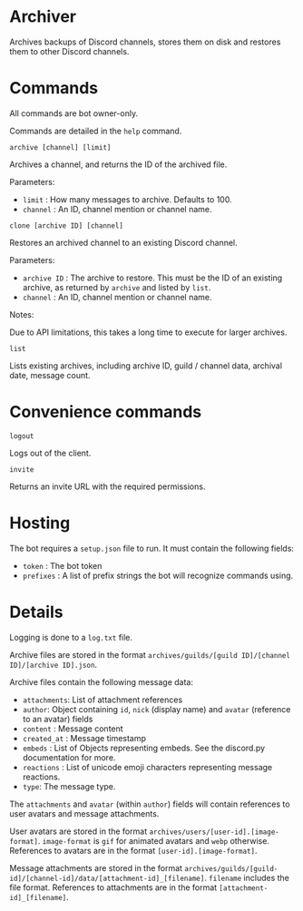 # Archiver

Archives backups of Discord channels, stores them on disk and restores them to other Discord channels.

# Commands

All commands are bot owner-only.

Commands are detailed in the `help` command.

`archive [channel] [limit]`

Archives a channel, and returns the ID of the archived file.

Parameters:

* `limit` : How many messages to archive. Defaults to 100.
* `channel` : An ID, channel mention or channel name.

`clone [archive ID] [channel]`

Restores an archived channel to an existing Discord channel.

Parameters:

* `archive ID` : The archive to restore. This must be the ID of an existing archive, as returned by `archive` and listed by `list`.
* `channel` : An ID, channel mention or channel name.

Notes:

Due to API limitations, this takes a long time to execute for larger archives.

`list`

Lists existing archives, including archive ID, guild / channel data, archival date, message count.

# Convenience commands

`logout`

Logs out of the client.

`invite`

Returns an invite URL with the required permissions.

# Hosting

The bot requires a `setup.json` file to run. It must contain the following fields:

* `token` : The bot token
* `prefixes` : A list of prefix strings the bot will recognize commands using.

# Details

Logging is done to a `log.txt` file.

Archive files are stored in the format `archives/guilds/[guild ID]/[channel ID]/[archive ID].json`.

Archive files contain the following message data:

* `attachments`: List of attachment references
* `author`: Object containing `id`, `nick` (display name) and `avatar` (reference to an avatar) fields
* `content` : Message content
* `created_at` : Message timestamp
* `embeds` : List of Objects representing embeds. See the discord.py documentation for more.
* `reactions` : List of unicode emoji characters representing message reactions.
* `type`: The message type.

The `attachments` and `avatar` (within `author`) fields will contain references to user avatars and message attachments.

User avatars are stored in the format `archives/users/[user-id].[image-format]`. `image-format` is `gif` for animated avatars and `webp` otherwise. References to avatars are in the format `[user-id].[image-format]`.

Message attachments are stored in the format `archives/guilds/[guild-id]/[channel-id]/data/[attachment-id]_[filename]`. `filename` includes the file format. References to attachments are in the format `[attachment-id]_[filename]`.
